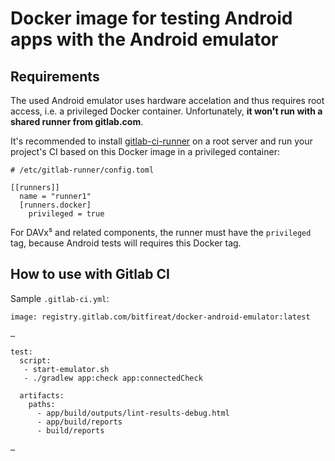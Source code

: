 
Docker image for testing Android apps with the Android emulator
===============================================================


Requirements
------------

The used Android emulator uses hardware accelation and thus requires root access,
i.e. a privileged Docker container. Unfortunately, **it won't run with a shared
runner from gitlab.com**.

It's recommended to install [gitlab-ci-runner](https://docs.gitlab.com/runner/)
on a root server and run your project's CI based on this Docker image
in a privileged container:

```
# /etc/gitlab-runner/config.toml

[[runners]]
  name = "runner1"
  [runners.docker]
    privileged = true
```

For DAVx⁵ and related components, the runner must have the `privileged` tag, 
because Android tests will requires this Docker tag.


How to use with Gitlab CI
-------------------------

Sample `.gitlab-ci.yml`:

```
image: registry.gitlab.com/bitfireat/docker-android-emulator:latest

…

test:
  script:
   - start-emulator.sh
   - ./gradlew app:check app:connectedCheck

  artifacts:
    paths:
      - app/build/outputs/lint-results-debug.html
      - app/build/reports
      - build/reports

…

```
